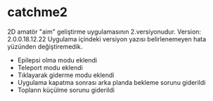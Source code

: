 # catchme2
2D amatör "aim" geliştirme uygulamasının 2.versiyonudur.
Version: 2.0.0.18.12.22
Uygulama içindeki versiyon yazısı belirlenemeyen hata yüzünden değiştiremedik.
- Epilepsi olma modu eklendi
- Teleport modu eklendi
- Tıklayarak giderme modu eklendi
- Uygulama kapatma sonrası arka planda bekleme sorunu giderildi
- Topların küçülme sorunu giderildi
